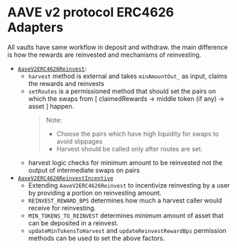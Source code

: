 #  AAVE v2 protocol ERC4626 Adapters

All vaults have same workflow in deposit and withdraw. the main difference is how the rewards are reinvested and mechanisms of reinvesting.

-   [`AaveV2ERC4626Reinvest`](AaveV2ERC4626Reinvest.sol):
    -   `harvest` method is external and takes `minAmountOut_` as input, claims the rewards and reinvests
    -   `setRoutes` is a permissioned method that should set the pairs on which the swaps from [ claimedRewards -> middle token (if any) -> asset ] happen.
          > Note:
          > 
          > -   Choose the pairs which have high liquidity for swaps to avoid slippages
          > -   Harvest should be called only after routes are set.
    -   harvest logic checks for minimum amount to be reinvested not the output of intermediate swaps on pairs
-   [`AaveV2ERC4626ReinvestIncentive`](AaveV2ERC4626ReinvestIncentive.sol)
    -   Extending `AaveV2ERC4626Reinvest` to incentivize reinvesting by a user by providing a portion on reinvesting amount.  
    -   `REINVEST_REWARD_BPS` determines how much a harvest caller would receive for reinvesting.
    -   `MIN_TOKENS_TO_REINVEST` determines minimum amount of asset that can be deposited in a reinvest.
    -   `updateMinTokensToHarvest` and `updateReinvestRewardBps` permission methods can be used to set the above factors.